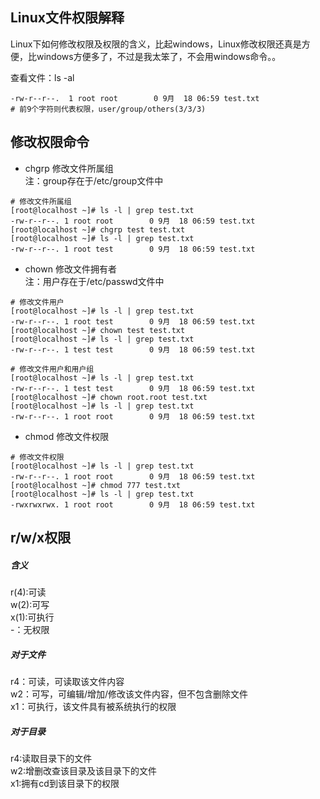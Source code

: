 ## Linux文件权限解释

Linux下如何修改权限及权限的含义，比起windows，Linux修改权限还真是方便，比windows方便多了，不过是我太笨了，不会用windows命令。。



查看文件：ls -al  

```
-rw-r--r--.  1 root root        0 9月  18 06:59 test.txt
# 前9个字符则代表权限，user/group/others(3/3/3)
```


修改权限命令
-----------------

- chgrp 修改文件所属组  
  注：group存在于/etc/group文件中  

```shell
# 修改文件所属组
[root@localhost ~]# ls -l | grep test.txt 
-rw-r--r--. 1 root root        0 9月  18 06:59 test.txt
[root@localhost ~]# chgrp test test.txt 
[root@localhost ~]# ls -l | grep test.txt 
-rw-r--r--. 1 root test        0 9月  18 06:59 test.txt
```

- chown 修改文件拥有者  
  注：用户存在于/etc/passwd文件中  

```shell
# 修改文件用户
[root@localhost ~]# ls -l | grep test.txt 
-rw-r--r--. 1 root test        0 9月  18 06:59 test.txt
[root@localhost ~]# chown test test.txt 
[root@localhost ~]# ls -l | grep test.txt 
-rw-r--r--. 1 test test        0 9月  18 06:59 test.txt

# 修改文件用户和用户组
[root@localhost ~]# ls -l | grep test.txt 
-rw-r--r--. 1 test test        0 9月  18 06:59 test.txt
[root@localhost ~]# chown root.root test.txt 
[root@localhost ~]# ls -l | grep test.txt 
-rw-r--r--. 1 root root        0 9月  18 06:59 test.txt
```

- chmod 修改文件权限  

```shell
# 修改文件权限
[root@localhost ~]# ls -l | grep test.txt 
-rw-r--r--. 1 root root        0 9月  18 06:59 test.txt
[root@localhost ~]# chmod 777 test.txt 
[root@localhost ~]# ls -l | grep test.txt 
-rwxrwxrwx. 1 root root        0 9月  18 06:59 test.txt
```


r/w/x权限
---------
##### 含义
r(4):可读  
w(2):可写  
x(1):可执行  
-：无权限  

##### 对于文件
r4：可读，可读取该文件内容  
w2：可写，可编辑/增加/修改该文件内容，但不包含删除文件  
x1：可执行，该文件具有被系统执行的权限  

##### 对于目录
r4:读取目录下的文件  
w2:增删改查该目录及该目录下的文件  
x1:拥有cd到该目录下的权限  







